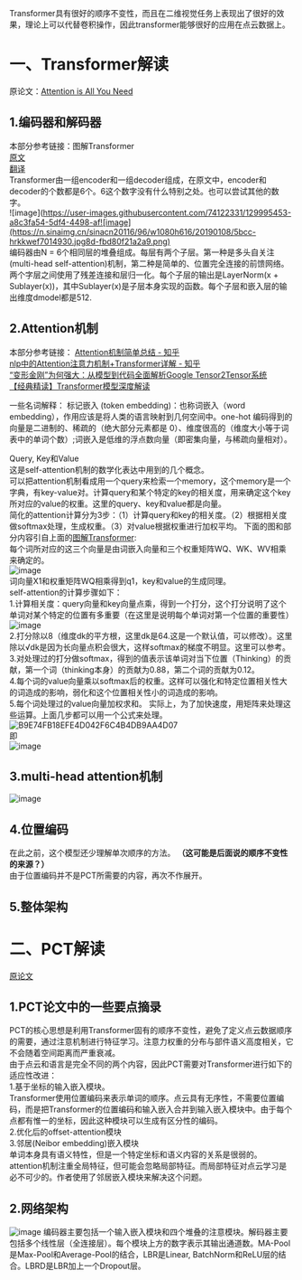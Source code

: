 Transformer具有很好的顺序不变性，而且在二维视觉任务上表现出了很好的效果，理论上可以代替卷积操作，因此transformer能够很好的应用在点云数据上。  

# 一、Transformer解读  
原论文：[Attention is All You Need](https://arxiv.org/abs/1706.03762)  

## 1.编码器和解码器  
本部分参考链接：图解Transformer  
[原文](http://jalammar.github.io/illustrated-transformer/)  
[翻译](https://blog.csdn.net/longxinchen_ml/article/details/86533005)  
Transformer由一组encoder和一组decoder组成，在原文中，encoder和decoder的个数都是6个。6这个数字没有什么特别之处。也可以尝试其他的数字。  
![image](https://user-images.githubusercontent.com/74122331/129995453-a8c3fa54-5df4-4498-af![image](https://n.sinaimg.cn/sinacn20116/96/w1080h616/20190108/5bcc-hrkkwef7014930.jpg8d-fbd80f21a2a9.png)  
编码器由N = 6个相同层的堆叠组成。每层有两个子层。第一种是多头自关注(multi-head self-attention)机制，第二种是简单的、位置完全连接的前馈网络。两个字层之间使用了残差连接和层归一化。每个子层的输出是LayerNorm(x + Sublayer(x))，其中Sublayer(x)是子层本身实现的函数。每个子层和嵌入层的输出维度dmodel都是512.  

## 2.Attention机制  
本部分参考链接：
[Attention机制简单总结 - 知乎](https://zhuanlan.zhihu.com/p/46313756)  
[nlp中的Attention注意力机制+Transformer详解 - 知乎](https://zhuanlan.zhihu.com/p/53682800)  
[“变形金刚”为何强大：从模型到代码全面解析Google Tensor2Tensor系统](https://cloud.tencent.com/developer/article/1153079)  
[【经典精读】Transformer模型深度解读](https://zhuanlan.zhihu.com/p/104393915)  

一些名词解释：
标记嵌入 (token embedding)：也称词嵌入（word embedding），作用应该是将人类的语言映射到几何空间中。one-hot 编码得到的向量是二进制的、稀疏的（绝大部分元素都是 0）、维度很高的（维度大小等于词表中的单词个数）;词嵌入是低维的浮点数向量（即密集向量，与稀疏向量相对）。  

Query, Key和Value  
这是self-attention机制的数学化表达中用到的几个概念。  
可以把attention机制看成用一个query来检索一个memory，这个memory是一个字典，有key-value对。计算query和某个特定的key的相关度，用来确定这个key所对应的value的权重。这里的query、key和value都是向量。  
简化的attention计算分为3步：（1）计算query和key的相关度。（2）根据相关度做softmax处理，生成权重。（3）对value根据权重进行加权平均。
下面的图和部分内容引自上面的[图解Transformer](https://blog.csdn.net/longxinchen_ml/article/details/86533005):  
每个词所对应的这三个向量是由词嵌入向量和三个权重矩阵WQ、WK、WV相乘来确定的。  
![image](https://n.sinaimg.cn/sinacn20116/96/w1080h616/20190108/5bcc-hrkkwef7014930.jpg)  
词向量X1和权重矩阵WQ相乘得到q1，key和value的生成同理。  
self-attention的计算步骤如下：  
1.计算相关度：query向量和key向量点乘，得到一个打分，这个打分说明了这个单词对某个特定的位置有多重要（在这里是说明每个单词对第一个位置的重要性）  
![image](https://n.sinaimg.cn/sinacn20116/669/w746h723/20190108/ad95-hrkkwef7015564.jpg)  
2.打分除以8（维度dk的平方根，这里dk是64.这是一个默认值，可以修改）。这里除以√dk是因为长向量点积会很大，这样softmax的梯度不明显。这里可以参考[](https://blog.csdn.net/qq_37430422/article/details/105042303)。  
3.对处理过的打分做softmax，得到的值表示该单词对当下位置（Thinking）的贡献，第一个词（thinking本身）的贡献为0.88，第二个词的贡献为0.12。  
4.每个词的value向量乘以softmax后的权重。这样可以强化和特定位置相关性大的词造成的影响，弱化和这个位置相关性小的词造成的影响。  
5.每个词处理过的value向量加权求和。
实际上，为了加快速度，用矩阵来处理这些运算。上面几步都可以用一个公式来处理。
![B9E74FB18EFE4D042F6C4B4DB9AA4D07](https://user-images.githubusercontent.com/74122331/130198831-e75da75c-87cb-4f56-b963-c1c2d428257d.jpg)  
即  
![image](https://www.zhihu.com/equation?tex=Attention%28Q%2C+K%2C+V%29+%3D+softmax%28%5Cfrac%7BQK%5ET%7D%7B%5Csqrt%7Bd_k%7D%7D%29V+%5C%5C)

## 3.multi-head attention机制  
![image](https://user-images.githubusercontent.com/74122331/130307249-28fb31f4-4338-4f84-b70e-5c08838c2b70.png)  

## 4.位置编码  
在此之前，这个模型还少理解单次顺序的方法。
**（这可能是后面说的顺序不变性的来源？）**  
由于位置编码并不是PCT所需要的内容，再次不作展开。  

## 5.整体架构  

# 二、PCT解读  
[原论文](arxiv.org/pdf/2012.09688.pdf)  

## 1.PCT论文中的一些要点摘录  
PCT的核心思想是利用Transformer固有的顺序不变性，避免了定义点云数据顺序的需要，通过注意机制进行特征学习。注意力权重的分布与部件语义高度相关，它不会随着空间距离而严重衰减。  
由于点云和语言是完全不同的两个内容，因此PCT需要对Transformer进行如下的适应性改进：  
1.基于坐标的输入嵌入模块。  
Transformer使用位置编码来表示单词的顺序。点云具有无序性，不需要位置编码，而是把Transformer的位置编码和输入嵌入合并到输入嵌入模块中。由于每个点都有惟一的坐标，因此这种模块可以生成有区分性的编码。  
2.优化后的offset-attention模块  
3.邻居(Neibor embedding)嵌入模块  
单词本身具有语义特性，但是一个特定坐标和语义内容的关系是很弱的。attention机制注重全局特征，但可能会忽略局部特征。而局部特征对点云学习是必不可少的。作者使用了邻居嵌入模块来解决这个问题。  

## 2.网络架构  
![image](https://user-images.githubusercontent.com/74122331/130339677-e2b8f194-a562-499b-b4b9-1ac50ad91f08.png)
编码器主要包括一个输入嵌入模块和四个堆叠的注意模块。解码器主要包括多个线性层（全连接层）。每个模块上方的数字表示其输出通道数。MA-Pool是Max-Pool和Average-Pool的结合，LBR是Linear, BatchNorm和ReLU层的结合。LBRD是LBR加上一个Dropout层。  
